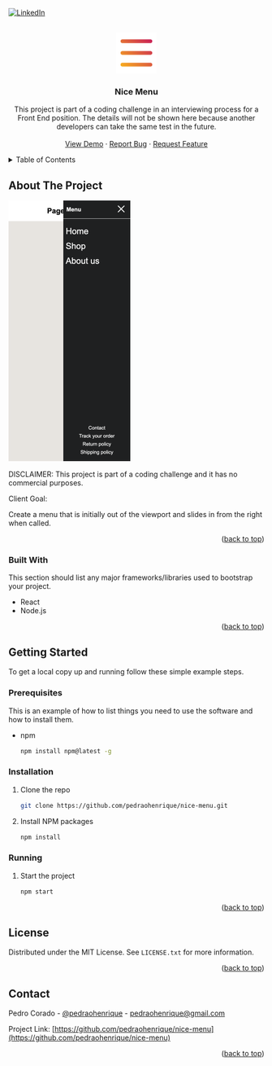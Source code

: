<a name="readme-top"></a>

[![LinkedIn][linkedin-shield]][linkedin-url]

<!-- PROJECT LOGO -->
<br />
<div align="center">
  <a href="https://github.com/pedraohenrique/nice-menu">
    <img src="./public/logo.png" alt="Logo" width="80" height="80">
  </a>

  <h3 align="center">Nice Menu</h3>

  <p align="center">
    This project is part of a coding challenge in an interviewing process for a Front End position. The details will not be shown here because another developers can take the same test in the future.
    <br />
    <br />
    <a href="https://nice-menu.vercel.app/" target="_blank">View Demo</a>
    ·
    <a href="https://github.com/pedraohenrique/nice-menu/issues">Report Bug</a>
    ·
    <a href="https://github.com/pedraohenrique/nice-menu/issues">Request Feature</a>
  </p>
</div>

<!-- TABLE OF CONTENTS -->
<details>
  <summary>Table of Contents</summary>
  <ol>
    <li>
      <a href="#about-the-project">About The Project</a>
      <ul>
        <li><a href="#built-with">Built With</a></li>
      </ul>
    </li>
    <li>
      <a href="#getting-started">Getting Started</a>
      <ul>
        <li><a href="#prerequisites">Prerequisites</a></li>
        <li><a href="#installation">Installation</a></li>
        <li><a href="#running">Running</a></li>
      </ul>
    </li>
    <li><a href="#license">License</a></li>
    <li><a href="#contact">Contact</a></li>
    <li><a href="#acknowledgments">Acknowledgments</a></li>
  </ol>
</details>

<!-- ABOUT THE PROJECT -->

## About The Project

[![Product Name Screen Shot][product-screenshot]](https://nice-menu.vercel.app/)

DISCLAIMER: This project is part of a coding challenge and it has no commercial purposes.

Client Goal:

Create a menu that is initially out of the viewport and slides in from the right when called.

<p align="right">(<a href="#readme-top">back to top</a>)</p>

### Built With

This section should list any major frameworks/libraries used to bootstrap your project.

- React
- Node.js

<p align="right">(<a href="#readme-top">back to top</a>)</p>

<!-- GETTING STARTED -->

## Getting Started

To get a local copy up and running follow these simple example steps.

### Prerequisites

This is an example of how to list things you need to use the software and how to install them.

- npm
  ```sh
  npm install npm@latest -g
  ```

### Installation

1. Clone the repo
   ```sh
   git clone https://github.com/pedraohenrique/nice-menu.git
   ```
2. Install NPM packages
   ```sh
   npm install
   ```

### Running

1. Start the project
   ```sh
   npm start
   ```

<p align="right">(<a href="#readme-top">back to top</a>)</p>

<!-- LICENSE -->

## License

Distributed under the MIT License. See `LICENSE.txt` for more information.

<p align="right">(<a href="#readme-top">back to top</a>)</p>

<!-- CONTACT -->

## Contact

Pedro Corado - [@pedraohenrique](https://twitter.com/pedraohenrique) - pedraohenrique@gmail.com

Project Link: [https://github.com/pedraohenrique/nice-menu](https://github.com/pedraohenrique/nice-menu)

<p align="right">(<a href="#readme-top">back to top</a>)</p>

<!-- MARKDOWN LINKS & IMAGES -->
<!-- https://www.markdownguide.org/basic-syntax/#reference-style-links -->

[contributors-shield]: https://img.shields.io/github/contributors/pedraohenrique/nice-menu.svg?style=for-the-badge
[contributors-url]: https://github.com/pedraohenrique/nice-menu/graphs/contributors
[forks-shield]: https://img.shields.io/github/forks/pedraohenrique/nice-menu.svg?style=for-the-badge
[forks-url]: https://github.com/pedraohenrique/nice-menu/network/members
[stars-shield]: https://img.shields.io/github/stars/pedraohenrique/nice-menu.svg?style=for-the-badge
[stars-url]: https://github.com/pedraohenrique/nice-menu/stargazers
[issues-shield]: https://img.shields.io/github/issues/pedraohenrique/nice-menu.svg?style=for-the-badge
[issues-url]: https://github.com/pedraohenrique/nice-menu/issues
[license-shield]: https://img.shields.io/github/license/pedraohenrique/nice-menu.svg?style=for-the-badge
[license-url]: https://github.com/pedraohenrique/nice-menu/blob/master/LICENSE.txt
[linkedin-shield]: https://img.shields.io/badge/-LinkedIn-black.svg?style=for-the-badge&logo=linkedin&colorB=555
[linkedin-url]: https://linkedin.com/in/pedro-corado
[product-screenshot]: public/screenshot.png
[next.js]: https://img.shields.io/badge/next.js-000000?style=for-the-badge&logo=nextdotjs&logoColor=white
[next-url]: https://nextjs.org/
[react.js]: https://img.shields.io/badge/React-20232A?style=for-the-badge&logo=react&logoColor=61DAFB
[react-url]: https://reactjs.org/
[vue.js]: https://img.shields.io/badge/Vue.js-35495E?style=for-the-badge&logo=vuedotjs&logoColor=4FC08D
[vue-url]: https://vuejs.org/
[angular.io]: https://img.shields.io/badge/Angular-DD0031?style=for-the-badge&logo=angular&logoColor=white
[angular-url]: https://angular.io/
[svelte.dev]: https://img.shields.io/badge/Svelte-4A4A55?style=for-the-badge&logo=svelte&logoColor=FF3E00
[svelte-url]: https://svelte.dev/
[laravel.com]: https://img.shields.io/badge/Laravel-FF2D20?style=for-the-badge&logo=laravel&logoColor=white
[laravel-url]: https://laravel.com
[bootstrap.com]: https://img.shields.io/badge/Bootstrap-563D7C?style=for-the-badge&logo=bootstrap&logoColor=white
[bootstrap-url]: https://getbootstrap.com
[jquery.com]: https://img.shields.io/badge/jQuery-0769AD?style=for-the-badge&logo=jquery&logoColor=white
[jquery-url]: https://jquery.com
[nodejs.org]: https://img.shields.io/badge/Nodejs-0769AD?style=for-the-badge&logo=nodejs&logoColor=white
[nodejs-url]: https://nodejs.org/
